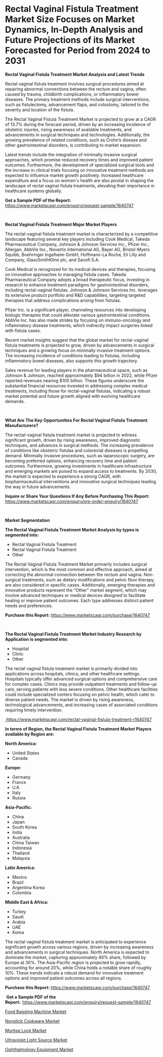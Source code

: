 <p><h1>Rectal Vaginal Fistula Treatment Market Size Focuses on Market Dynamics, In-Depth Analysis and Future Projections of its Market Forecasted for Period from 2024 to 2031</h1></p><p><strong>Rectal Vaginal Fistula Treatment Market Analysis and Latest Trends</strong></p>
<p><p>Rectal vaginal fistula treatment involves surgical procedures aimed at repairing abnormal connections between the rectum and vagina, often caused by trauma, childbirth complications, or inflammatory bowel diseases. The primary treatment methods include surgical interventions, such as fistulectomy, advancement flaps, and colostomy, tailored to the severity and location of the fistula.</p><p>The Rectal Vaginal Fistula Treatment Market is projected to grow at a CAGR of 13.7% during the forecast period, driven by an increasing incidence of obstetric injuries, rising awareness of available treatments, and advancements in surgical techniques and technologies. Additionally, the growing prevalence of related conditions, such as Crohn’s disease and other gastrointestinal disorders, is contributing to market expansion.</p><p>Latest trends include the integration of minimally invasive surgical approaches, which promise reduced recovery times and improved patient outcomes. Furthermore, the development of specialized surgical tools and the increase in clinical trials focusing on innovative treatment methods are expected to influence market growth positively. Increased healthcare expenditure and a focus on women's health are also pivotal in shaping the landscape of rectal vaginal fistula treatments, elevating their importance in healthcare systems globally.</p></p>
<p><strong>Get a Sample PDF of the Report:&nbsp;</strong> <a href="https://www.marketscagr.com/enquiry/request-sample/1640747?utm_campaign=1259&utm_medium=2&utm_source=Github&utm_content=ia&utm_term=25092024&utm_id=rectal-vaginal-fistula-treatment">https://www.marketscagr.com/enquiry/request-sample/1640747</a></p>
<p>&nbsp;</p>
<p><strong>Rectal Vaginal Fistula Treatment Major Market Players</strong></p>
<p><p>The rectal-vaginal fistula treatment market is characterized by a competitive landscape featuring several key players including Cook Medical, Takeda Pharmaceutical Company, Johnson & Johnson Services Inc., Pfizer Inc., Allergan, AbbVie Inc., Novartis International AG, Bayer AG, Bristol-Myers Squibb, Boehringer Ingelheim GmbH, Hoffmann-La Roche, Eli Lilly and Company, GlaxoSmithKline plc, and Sanofi S.A.</p><p>Cook Medical is recognized for its medical devices and therapies, focusing on innovative approaches to managing fistula cases. Takeda Pharmaceutical Company adopts a broad therapeutic focus, investing in research to enhance treatment paradigms for gastrointestinal disorders, including rectal-vaginal fistulas. Johnson & Johnson Services Inc. leverages its extensive product portfolio and R&D capabilities, targeting targeted therapies that address complications arising from fistulas.</p><p>Pfizer Inc. is a significant player, channeling resources into developing biologic therapies that could alleviate various gastrointestinal conditions. AbbVie Inc. has also made strides by focusing on immuno-oncology and inflammatory disease treatments, which indirectly impact surgeries linked with fistula cases.</p><p>Recent market insights suggest that the global market for rectal-vaginal fistula treatments is projected to grow, driven by advancements in surgical techniques and a growing focus on minimally invasive treatment options. The increasing incidence of conditions leading to fistulas, including inflammatory bowel diseases, also supports this growth trajectory.</p><p>Sales revenue for leading players in the pharmaceutical space, such as Johnson & Johnson, reached approximately $94 billion in 2022, while Pfizer reported revenues nearing $100 billion. These figures underscore the substantial financial resources invested in addressing complex medical treatments, including those for rectal-vaginal fistulas, indicating a robust market potential and future growth aligned with evolving healthcare demands.</p></p>
<p>&nbsp;</p>
<p><strong>What Are The Key Opportunities For Rectal Vaginal Fistula Treatment Manufacturers?</strong></p>
<p><p>The rectal-vaginal fistula treatment market is projected to witness significant growth, driven by rising awareness, improved diagnostic techniques, and advances in surgical methods. The increasing prevalence of conditions like obstetric fistulas and colorectal diseases is propelling demand. Minimally invasive procedures, such as laparoscopic surgery, are becoming preferred options, enhancing recovery time and patient outcomes. Furthermore, growing investments in healthcare infrastructure and emerging markets are poised to expand access to treatments. By 2030, the market is expected to experience a strong CAGR, with biopharmaceutical interventions and innovative surgical techniques leading the way in future advancements.</p></p>
<p><strong>Inquire or Share Your Questions If Any Before Purchasing This Report:</strong> <a href="https://www.marketscagr.com/enquiry/pre-order-enquiry/1640747?utm_campaign=1259&utm_medium=2&utm_source=Github&utm_content=ia&utm_term=25092024&utm_id=rectal-vaginal-fistula-treatment">https://www.marketscagr.com/enquiry/pre-order-enquiry/1640747</a></p>
<p>&nbsp;</p>
<p><strong>Market Segmentation</strong></p>
<p><strong>The Rectal Vaginal Fistula Treatment Market Analysis by types is segmented into:</strong></p>
<p><ul><li>Rectal Vaginal Fistula Treatment</li><li>Rectal Vaginal Fistula Treatment</li><li>Other</li></ul></p>
<p><p>The Rectal Vaginal Fistula Treatment Market primarily includes surgical intervention, which is the most common and effective approach, aimed at correcting the abnormal connection between the rectum and vagina. Non-surgical treatments, such as dietary modifications and pelvic floor therapy, are also considered in specific cases. Additionally, emerging therapies and innovative products represent the "Other" market segment, which may involve advanced techniques or medical devices designed to facilitate healing or improve patient outcomes. Each type addresses distinct patient needs and preferences.</p></p>
<p><strong>Purchase this Report:&nbsp;</strong><a href="https://www.marketscagr.com/purchase/1640747?utm_campaign=1259&utm_medium=2&utm_source=Github&utm_content=ia&utm_term=25092024&utm_id=rectal-vaginal-fistula-treatment">https://www.marketscagr.com/purchase/1640747</a></p>
<p>&nbsp;</p>
<p><strong>The Rectal Vaginal Fistula Treatment Market Industry Research by Application is segmented into:</strong></p>
<p><ul><li>Hospital</li><li>Clinic</li><li>Other</li></ul></p>
<p><p>The rectal vaginal fistula treatment market is primarily divided into applications across hospitals, clinics, and other healthcare settings. Hospitals typically offer advanced surgical options and comprehensive care for complex cases. Clinics may provide outpatient treatments and follow-up care, serving patients with less severe conditions. Other healthcare facilities could include specialized centers focusing on pelvic health, which cater to diverse patient needs. The market is driven by rising awareness, technological advancements, and increasing cases of associated conditions requiring timely intervention.</p></p>
<p><a href="https://www.marketscagr.com/rectal-vaginal-fistula-treatment-r1640747?utm_campaign=1259&utm_medium=2&utm_source=Github&utm_content=ia&utm_term=25092024&utm_id=rectal-vaginal-fistula-treatment">&nbsp;https://www.marketscagr.com/rectal-vaginal-fistula-treatment-r1640747</a></p>
<p><strong>In terms of Region, the Rectal Vaginal Fistula Treatment Market Players available by Region are:</strong></p>
<p>
    <p> <strong> North America: </strong>
        <ul>
            <li>United States</li>
            <li>Canada</li>
        </ul>
        </p> 
    <p> <strong> Europe: </strong>
        <ul>
            <li>Germany</li>
            <li>France</li>
            <li>U.K.</li>
            <li>Italy</li>
            <li>Russia</li>
        </ul>
        </p> 
    <p> <strong> Asia-Pacific: </strong>
        <ul>
            <li>China</li>
            <li>Japan</li>
            <li>South Korea</li>
            <li>India</li>
            <li>Australia</li>
            <li>China Taiwan</li>
            <li>Indonesia</li>
            <li>Thailand</li>
            <li>Malaysia</li>
        </ul>
        </p> 
    <p> <strong> Latin America: </strong>
        <ul>
            <li>Mexico</li>
            <li>Brazil</li>
            <li>Argentina Korea</li>
            <li>Colombia</li>
        </ul>
        </p> 
    <p> <strong> Middle East & Africa: </strong>
        <ul>
            <li>Turkey</li>
            <li>Saudi</li>
            <li>Arabia</li>
            <li>UAE</li>
            <li>Korea</li>
        </ul>
    </p>
    </p>
<p><p>The rectal vaginal fistula treatment market is anticipated to experience significant growth across various regions, driven by increasing awareness and advancements in surgical techniques. North America is expected to dominate the market, capturing approximately 40% share, followed by Europe at 30%. The Asia-Pacific region is projected to grow rapidly, accounting for around 20%, while China holds a notable share of roughly 10%. These trends indicate a robust demand for innovative treatment options and improved patient outcomes across all regions.</p></p>
<p><strong>Purchase this Report: </strong><a href="https://www.marketscagr.com/purchase/1640747?utm_campaign=1259&utm_medium=2&utm_source=Github&utm_content=ia&utm_term=25092024&utm_id=rectal-vaginal-fistula-treatment">https://www.marketscagr.com/purchase/1640747</a></p>
<p>&nbsp;<strong>Get a Sample PDF of the Report:&nbsp;&nbsp;</strong><a href="https://www.marketscagr.com/enquiry/request-sample/1640747?utm_campaign=1259&utm_medium=2&utm_source=Github&utm_content=ia&utm_term=25092024&utm_id=rectal-vaginal-fistula-treatment">https://www.marketscagr.com/enquiry/request-sample/1640747</a></p>
<p><strong></strong></p>
<p><p><a href="https://www.linkedin.com/pulse/food-bagging-machine-market-overview-regional-outlook-competitive-itraf?trackingId=UlI88guNR1%2B5ZLf9b7VkiA%3D%3D&utm_campaign=1259&utm_medium=2&utm_source=Github&utm_content=ia&utm_term=25092024&utm_id=rectal-vaginal-fistula-treatment">Food Bagging Machine Market</a></p><p><a href="https://issuu.com/reportprime-2/docs/nonstick-cookware-market-size-2030._5019cbfdd2f745?utm_campaign=1259&utm_medium=2&utm_source=Github&utm_content=ia&utm_term=25092024&utm_id=rectal-vaginal-fistula-treatment">Nonstick Cookware Market</a></p><p><a href="https://issuu.com/reportprime-2/docs/mortise-lock-market-size-2030.pptx_af671a15a0eccb?utm_campaign=1259&utm_medium=2&utm_source=Github&utm_content=ia&utm_term=25092024&utm_id=rectal-vaginal-fistula-treatment">Mortise Lock Market</a></p><p><a href="https://www.linkedin.com/pulse/ultraviolet-light-source-market-size-growing-cagr-85-report-covers-gydaf?trackingId=Czydo8vQSTOvCCvWRydBcw%3D%3D&utm_campaign=1259&utm_medium=2&utm_source=Github&utm_content=ia&utm_term=25092024&utm_id=rectal-vaginal-fistula-treatment">Ultraviolet Light Source Market</a></p><p><a href="https://www.linkedin.com/pulse/global-ophthalmology-equipment-market-opportunities-challenges2024-23gyc?trackingId=sR0MVSHqRKy9EYW84e%2FVyA%3D%3D&utm_campaign=1259&utm_medium=2&utm_source=Github&utm_content=ia&utm_term=25092024&utm_id=rectal-vaginal-fistula-treatment">Ophthalmology Equipment Market</a></p></p>